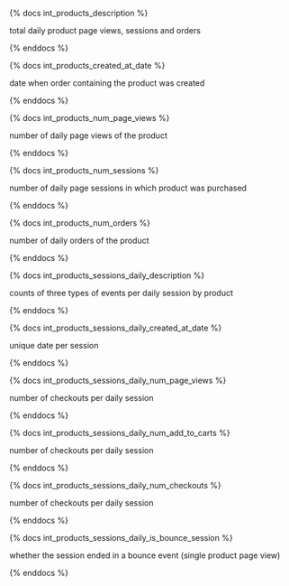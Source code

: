 {% docs int_products_description %}

total daily product page views, sessions and orders

{% enddocs %}

{% docs int_products_created_at_date %}

date when order containing the product was created

{% enddocs %}

{% docs int_products_num_page_views %}

number of daily page views of the product

{% enddocs %}

{% docs int_products_num_sessions %}

number of daily page sessions in which product was purchased

{% enddocs %}

{% docs int_products_num_orders %}

number of daily orders of the product

{% enddocs %}

{% docs int_products_sessions_daily_description %}

counts of three types of events per daily session by product

{% enddocs %}

{% docs int_products_sessions_daily_created_at_date %}

unique date per session

{% enddocs %}

{% docs int_products_sessions_daily_num_page_views %}

number of checkouts per daily session

{% enddocs %}

{% docs int_products_sessions_daily_num_add_to_carts %}

number of checkouts per daily session

{% enddocs %}

{% docs int_products_sessions_daily_num_checkouts %}

number of checkouts per daily session

{% enddocs %}

{% docs int_products_sessions_daily_is_bounce_session %}

whether the session ended in a bounce event (single product page view)

{% enddocs %}
